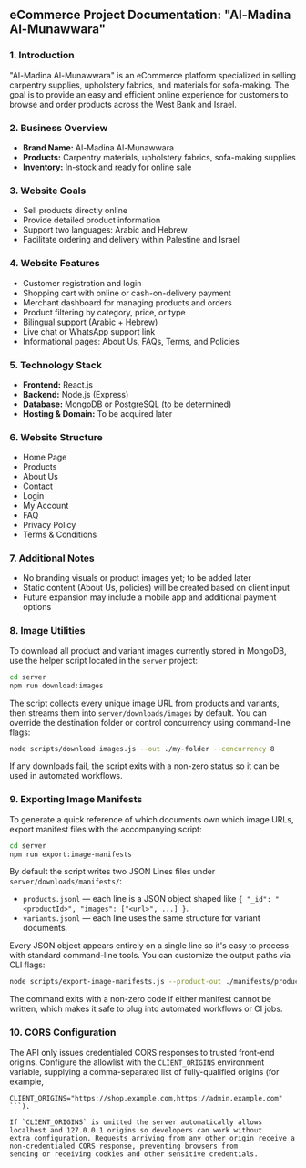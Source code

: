 ## eCommerce Project Documentation: "Al-Madina Al-Munawwara"

### 1. Introduction

"Al-Madina Al-Munawwara" is an eCommerce platform specialized in selling carpentry supplies, upholstery fabrics, and materials for sofa-making. The goal is to provide an easy and efficient online experience for customers to browse and order products across the West Bank and Israel.

### 2. Business Overview

- **Brand Name:** Al-Madina Al-Munawwara
- **Products:** Carpentry materials, upholstery fabrics, sofa-making supplies
- **Inventory:** In-stock and ready for online sale

### 3. Website Goals

- Sell products directly online
- Provide detailed product information
- Support two languages: Arabic and Hebrew
- Facilitate ordering and delivery within Palestine and Israel

### 4. Website Features

- Customer registration and login
- Shopping cart with online or cash-on-delivery payment
- Merchant dashboard for managing products and orders
- Product filtering by category, price, or type
- Bilingual support (Arabic + Hebrew)
- Live chat or WhatsApp support link
- Informational pages: About Us, FAQs, Terms, and Policies

### 5. Technology Stack

- **Frontend:** React.js
- **Backend:** Node.js (Express)
- **Database:** MongoDB or PostgreSQL (to be determined)
- **Hosting & Domain:** To be acquired later

### 6. Website Structure

- Home Page
- Products
- About Us
- Contact
- Login
- My Account
- FAQ
- Privacy Policy
- Terms & Conditions

### 7. Additional Notes

- No branding visuals or product images yet; to be added later
- Static content (About Us, policies) will be created based on client input
- Future expansion may include a mobile app and additional payment options

### 8. Image Utilities

To download all product and variant images currently stored in MongoDB, use the helper script located in the `server` project:

```bash
cd server
npm run download:images
```

The script collects every unique image URL from products and variants, then streams them into `server/downloads/images` by default. You can override the destination folder or control concurrency using command-line flags:

```bash
node scripts/download-images.js --out ./my-folder --concurrency 8
```

If any downloads fail, the script exits with a non-zero status so it can be used in automated workflows.

### 9. Exporting Image Manifests

To generate a quick reference of which documents own which image URLs, export manifest files with the accompanying script:

```bash
cd server
npm run export:image-manifests
```

By default the script writes two JSON Lines files under `server/downloads/manifests/`:

- `products.jsonl` — each line is a JSON object shaped like `{ "_id": "<productId>", "images": ["<url>", ...] }`.
- `variants.jsonl` — each line uses the same structure for variant documents.

Every JSON object appears entirely on a single line so it's easy to process with standard command-line tools. You can customize the output paths via CLI flags:

```bash
node scripts/export-image-manifests.js --product-out ./manifests/products.jsonl --variant-out ./manifests/variants.jsonl
```

The command exits with a non-zero code if either manifest cannot be written, which makes it safe to plug into automated workflows or CI jobs.

### 10. CORS Configuration

The API only issues credentialed CORS responses to trusted front-end origins. Configure the allowlist with the `CLIENT_ORIGINS`
environment variable, supplying a comma-separated list of fully-qualified origins (for example,
```
CLIENT_ORIGINS="https://shop.example.com,https://admin.example.com"
```).

If `CLIENT_ORIGINS` is omitted the server automatically allows localhost and 127.0.0.1 origins so developers can work without
extra configuration. Requests arriving from any other origin receive a non-credentialed CORS response, preventing browsers from
sending or receiving cookies and other sensitive credentials.

